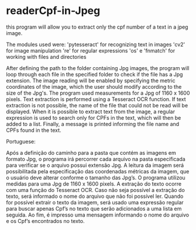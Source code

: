 # readerCpf-in-Jpeg
this program will allow you to extract only the cpf number of a text in a jpeg image.

The modules used were:
'pytesseract' for recognizing text in images
'cv2' for image manipulation 
're' for regular expressions 
'os' e 'fnmatch' for working with files and directories

After defining the path to the folder containing Jpg images, the program will loop through each file in the specified folder to check if the file has a Jpg extension. The image reading will be enabled by specifying the metric coordinates of the image, which the user should modify according to the size of the Jpg's. The program used measurements for a Jpg of 1160 x 1600 pixels. Text extraction is performed using a Tesseract OCR function. If text extraction is not possible, the name of the file that could not be read will be displayed. When it is possible to extract text from the image, a regular expression is used to search only for CPFs in the text, which will then be added to a list. Finally, a message is printed informing the file name and CPFs found in the text.

Portuguese:

Após a definição do caminho para a pasta que contém as imagens em formato Jpg, o programa irá percorrer cada arquivo na pasta especificada para verificar se o arquivo possui extensão Jpg. A leitura da imagem será possibilitada pela especificação das coordenadas métricas da imagem, que o usuário deve alterar conforme o tamanho das Jpg’s. O programa utilizou medidas para uma Jpg de 1160 x 1600 pixels. A extração do texto ocorre com uma função do Tesseract OCR. Caso não seja possível a extração do texto, será informado o nome do arquivo que não foi possível ler. Quando for possível extrair o texto da imagem, será usado uma expressão regular para buscar apenas Cpf’s no texto que serão adicionados a uma lista em seguida. Ao fim, é impresso uma mensagem informando o nome do arquivo e os Cpf’s encontrados no texto.

